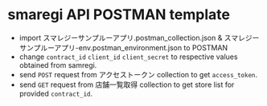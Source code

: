 # smaregi API POSTMAN template

* import スマレジーサンプルーアプリ.postman_collection.json & スマレジーサンプルーアプリ-env.postman_environment.json to POSTMAN
* change `contract_id` `client_id` `client_secret` to respective values obtained from samregi. 
* send `POST` request  from アクセストークン collection to get `access_token`.
* send `GET` request from 店舗一覧取得 collection to get store list for provided `contract_id`. 
